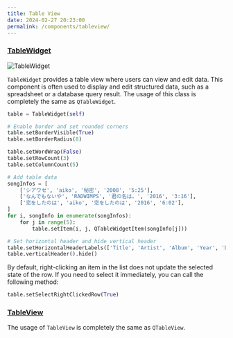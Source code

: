 ```yaml
---
title: Table View
date: 2024-02-27 20:23:00
permalink: /components/tableview/
---
```


### [TableWidget](https://pyqt-fluent-widgets.readthedocs.io/en/latest/autoapi/qfluentwidgets/components/widgets/table_view/index.html#qfluentwidgets.components.widgets.table_view.TableWidget)

![TableWidget](/img/components/tableview/TableView.png)

`TableWidget` provides a table view where users can view and edit data. This component is often used to display and edit structured data, such as a spreadsheet or a database query result. The usage of this class is completely the same as `QTableWidget`.

```python
table = TableWidget(self)

# Enable border and set rounded corners
table.setBorderVisible(True)
table.setBorderRadius(8)

table.setWordWrap(False)
table.setRowCount(3)
table.setColumnCount(5)

# Add table data
songInfos = [
    ['シアワセ', 'aiko', '秘密', '2008', '5:25'],
    ['なんでもないや', 'RADWIMPS', '君の名は。', '2016', '3:16'],
    ['恋をしたのは', 'aiko', '恋をしたのは', '2016', '6:02'],
]
for i, songInfo in enumerate(songInfos):
    for j in range(5):
        table.setItem(i, j, QTableWidgetItem(songInfo[j]))

# Set horizontal header and hide vertical header
table.setHorizontalHeaderLabels(['Title', 'Artist', 'Album', 'Year', 'Duration'])
table.verticalHeader().hide()
```

By default, right-clicking an item in the list does not update the selected state of the row. If you need to select it immediately, you can call the following method:
```python
table.setSelectRightClickedRow(True)
```


### [TableView](https://pyqt-fluent-widgets.readthedocs.io/en/latest/autoapi/qfluentwidgets/components/widgets/table_view/index.html#qfluentwidgets.components.widgets.table_view.TableView)

The usage of `TableView` is completely the same as `QTableView`.